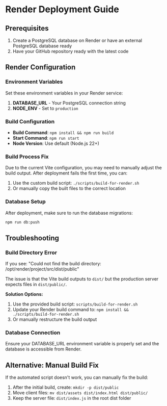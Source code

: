 # Render Deployment Guide

## Prerequisites
1. Create a PostgreSQL database on Render or have an external PostgreSQL database ready
2. Have your GitHub repository ready with the latest code

## Render Configuration

### Environment Variables
Set these environment variables in your Render service:

1. **DATABASE_URL** - Your PostgreSQL connection string
2. **NODE_ENV** - Set to `production`

### Build Configuration
- **Build Command**: `npm install && npm run build`
- **Start Command**: `npm run start`
- **Node Version**: Use default (Node.js 22+)

### Build Process Fix
Due to the current Vite configuration, you may need to manually adjust the build output. After deployment fails the first time, you can:

1. Use the custom build script: `./scripts/build-for-render.sh`
2. Or manually copy the built files to the correct location

### Database Setup
After deployment, make sure to run the database migrations:
```bash
npm run db:push
```

## Troubleshooting

### Build Directory Error
If you see: "Could not find the build directory: /opt/render/project/src/dist/public"

The issue is that the Vite build outputs to `dist/` but the production server expects files in `dist/public/`.

**Solution Options:**
1. Use the provided build script: `scripts/build-for-render.sh`
2. Update your Render build command to: `npm install && ./scripts/build-for-render.sh`
3. Or manually restructure the build output

### Database Connection
Ensure your DATABASE_URL environment variable is properly set and the database is accessible from Render.

## Alternative: Manual Build Fix
If the automated script doesn't work, you can manually fix the build:

1. After the initial build, create: `mkdir -p dist/public`
2. Move client files: `mv dist/assets dist/index.html dist/public/`
3. Keep the server file: `dist/index.js` in the root dist folder